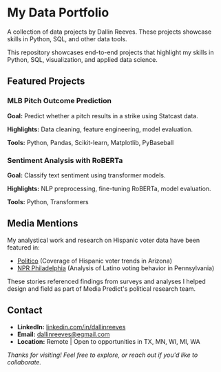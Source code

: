 # My Data Portfolio

A collection of data projects by Dallin Reeves. These projects showcase skills in Python, SQL, and other data tools.

This repository showcases end-to-end projects that highlight my skills in Python, SQL, visualization, and applied data science.

## Featured Projects

### MLB Pitch Outcome Prediction
**Goal:** Predict whether a pitch results in a strike using Statcast data.

**Highlights:** Data cleaning, feature engineering, model evaluation.

**Tools:** Python, Pandas, Scikit-learn, Matplotlib, PyBaseball

### Sentiment Analysis with RoBERTa
**Goal:** Classify text sentiment using transformer models.

**Highlights:** NLP preprocessing, fine-tuning RoBERTa, model evaluation.

**Tools:** Python, Transformers

## Media Mentions

My analystical work and research on Hispanic voter data have been featured in:

- [Politico](https://www.politico.com/news/2024/08/22/harris-trump-hispanic-voters-00175772) (Coverage of Hispanic voter trends in Arizona)
- [NPR Philadelphia](https://whyy.org/articles/pennsylvania-hispanic-voters-kamala-harris-joe-biden-donald-trump/) (Analysis of Latino voting behavior in Pennsylvania)

These stories referenced findings from surveys and analyses I helped design and field as part of Media Predict's political research team.

## Contact
- **LinkedIn:** [linkedin.com/in/dallinreeves](https://linkedin.com/in/dallinreeves)  
- **Email:** dallinreeves@egmail.com  
- **Location:** Remote | Open to opportunities in TX, MN, WI, MI, WA

*Thanks for visiting! Feel free to explore, or reach out if you'd like to collaborate.*
